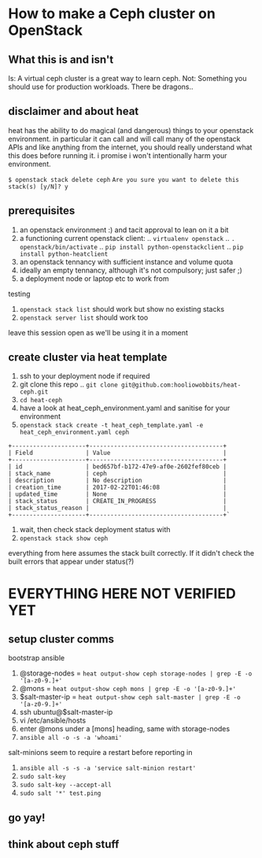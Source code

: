 # How to make a Ceph cluster on OpenStack
## What this is and isn't
Is: A virtual ceph cluster is a great way to learn ceph.
Not: Something you should use for production workloads.  There be dragons..

## disclaimer and about heat
heat has the ability to do magical (and dangerous) things to your openstack
environment.  in particular it can call and will call many of the openstack APIs
and like anything from the internet, you should really understand what this does
before running it.  i promise i won't intentionally harm your environment.

`$ openstack stack delete ceph`
`Are you sure you want to delete this stack(s) [y/N]? y`

## prerequisites
1. an openstack environment :) and tacit approval to lean on it a bit
1. a functioning current openstack client:
.. `virtualenv openstack`
.. `. openstack/bin/activate`
.. `pip install python-openstackclient`
.. `pip install python-heatclient`
1. an openstack tennancy with sufficient instance and volume quota
1. ideally an empty tennancy, although it's not compulsory; just safer ;)
1. a deployment node or laptop etc to work from

testing
1. `openstack stack list` should work but show no existing stacks
1. `openstack server list` should work too

leave this session open as we'll be using it in a moment

## create cluster via heat template
1. ssh to your deployment node if required
1. git clone this repo
.. `git clone git@github.com:hooliowobbits/heat-ceph.git`
1. `cd heat-ceph`
1. have a look at heat_ceph_environment.yaml and sanitise for your environment
1. `openstack stack create -t heat_ceph_template.yaml -e heat_ceph_environment.yaml ceph`
```
+---------------------+--------------------------------------+
| Field               | Value                                |
+---------------------+--------------------------------------+
| id                  | bed657bf-b172-47e9-af0e-2602fef80ceb |
| stack_name          | ceph                                 |
| description         | No description                       |
| creation_time       | 2017-02-22T01:46:08                  |
| updated_time        | None                                 |
| stack_status        | CREATE_IN_PROGRESS                   |
| stack_status_reason |                                      |
+---------------------+--------------------------------------+`
```
1. wait, then check stack deployment status with
1. `openstack stack show ceph`

everything from here assumes the stack built correctly.  If it didn't check the
built errors that appear under status(?)

# EVERYTHING HERE NOT VERIFIED YET

## setup cluster comms
bootstrap ansible
1. @storage-nodes = `heat output-show ceph storage-nodes | grep -E -o '[a-z0-9.]+'`
1. @mons = `heat output-show ceph mons | grep -E -o '[a-z0-9.]+'`
1. $salt-master-ip = `heat output-show ceph salt-master | grep -E -o '[a-z0-9.]+'`
1. ssh ubuntu@$salt-master-ip
1. vi /etc/ansible/hosts
1. enter @mons under a [mons] heading, same with storage-nodes
1. `ansible all -o -s -a 'whoami'`

salt-minions seem to require a restart before reporting in
1. `ansible all -s -s -a 'service salt-minion restart'`
1. `sudo salt-key`
1. `sudo salt-key --accept-all`
1. `sudo salt '*' test.ping`

## go yay!

## think about ceph stuff
